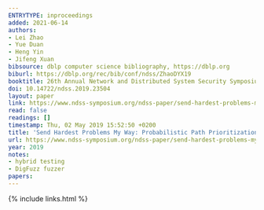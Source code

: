 ```yaml
---
ENTRYTYPE: inproceedings
added: 2021-06-14
authors:
- Lei Zhao
- Yue Duan
- Heng Yin
- Jifeng Xuan
bibsource: dblp computer science bibliography, https://dblp.org
biburl: https://dblp.org/rec/bib/conf/ndss/ZhaoDYX19
booktitle: 26th Annual Network and Distributed System Security Symposium, NDSS 2019, San Diego, California, USA, February 24-27, 2019
doi: 10.14722/ndss.2019.23504
layout: paper
link: https://www.ndss-symposium.org/ndss-paper/send-hardest-problems-my-way-probabilistic-path-prioritization-for-hybrid-fuzzing/
read: false
readings: []
timestamp: Thu, 02 May 2019 15:52:50 +0200
title: 'Send Hardest Problems My Way: Probabilistic Path Prioritization for Hybrid Fuzzing'
url: https://www.ndss-symposium.org/ndss-paper/send-hardest-problems-my-way-probabilistic-path-prioritization-for-hybrid-fuzzing/
year: 2019
notes:
- hybrid testing
- DigFuzz fuzzer
papers:
---
```

{% include links.html %}
